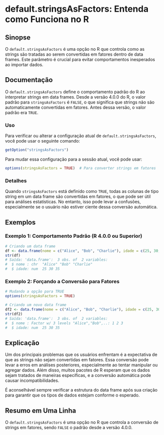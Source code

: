 <!--
Meta Description: # default.stringsAsFactors: Entenda como Funciona no R ## Sinopse O `default.stringsAsFactors` é uma opção no R que controla como as strings são trata...
Meta Keywords: stringsasfactors, data, para, que, frame
-->

# default.stringsAsFactors: Entenda como Funciona no R

## Sinopse
O `default.stringsAsFactors` é uma opção no R que controla como as strings são tratadas ao serem convertidas em fatores dentro de data frames. Este parâmetro é crucial para evitar comportamentos inesperados ao importar dados.

## Documentação
O `default.stringsAsFactors` define o comportamento padrão do R ao interpretar strings em data frames. Desde a versão 4.0.0 do R, o valor padrão para `stringsAsFactors` é `FALSE`, o que significa que strings não são automaticamente convertidas em fatores. Antes dessa versão, o valor padrão era `TRUE`.

### Uso
Para verificar ou alterar a configuração atual de `default.stringsAsFactors`, você pode usar o seguinte comando:

```R
getOption("stringsAsFactors")
```

Para mudar essa configuração para a sessão atual, você pode usar:

```R
options(stringsAsFactors = TRUE)  # Para converter strings em fatores
```

### Detalhes
Quando `stringsAsFactors` está definido como `TRUE`, todas as colunas de tipo string em um data frame são convertidas em fatores, o que pode ser útil para análises estatísticas. No entanto, isso pode levar a confusões, especialmente se o usuário não estiver ciente dessa conversão automática.

## Exemplos
### Exemplo 1: Comportamento Padrão (R 4.0.0 ou Superior)

```R
# Criando um data frame
df <- data.frame(nome = c("Alice", "Bob", "Charlie"), idade = c(25, 30, 35))
str(df)
# Saída: 'data.frame':	3 obs. of  2 variables:
#  $ nome : chr  "Alice" "Bob" "Charlie"
#  $ idade: num  25 30 35
```

### Exemplo 2: Forçando a Conversão para Fatores

```R
# Mudando a opção para TRUE
options(stringsAsFactors = TRUE)

# Criando um novo data frame
df2 <- data.frame(nome = c("Alice", "Bob", "Charlie"), idade = c(25, 30, 35))
str(df2)
# Saída: 'data.frame':	3 obs. of  2 variables:
#  $ nome : Factor w/ 3 levels "Alice","Bob",..: 1 2 3
#  $ idade: num  25 30 35
```

## Explicação
Um dos principais problemas que os usuários enfrentam é a expectativa de que as strings não sejam convertidas em fatores. Essa conversão pode levar a erros em análises posteriores, especialmente ao tentar manipular ou agregar dados. Além disso, muitos pacotes de R esperam que os dados sejam tratados de maneiras específicas, e a conversão automática pode causar incompatibilidades.

É aconselhável sempre verificar a estrutura do data frame após sua criação para garantir que os tipos de dados estejam conforme o esperado.

## Resumo em Uma Linha
O `default.stringsAsFactors` é uma opção no R que controla a conversão de strings em fatores, sendo `FALSE` o padrão desde a versão 4.0.0.